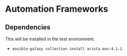 # Automation Frameworks

## Dependencies

This will be installed in the test environment.

- `ansible-galaxy collection install arista.eos:4.1.1`